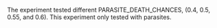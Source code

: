 The experiment tested different PARASITE_DEATH_CHANCES, (0.4, 0.5, 0.55, and 0.6). This experiment only tested with parasites.